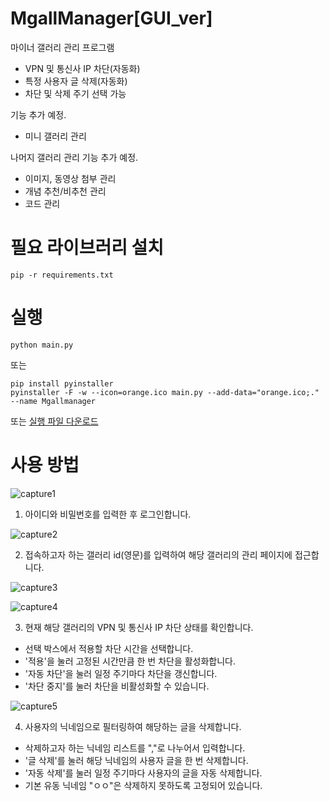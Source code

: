 # MgallManager[GUI_ver]

마이너 갤러리 관리 프로그램

-  VPN 및 통신사 IP 차단(자동화)
-  특정 사용자 글 삭제(자동화)
-  차단 및 삭제 주기 선택 가능

기능 추가 예정.

- 미니 갤러리 관리

나머지 갤러리 관리 기능 추가 예정.

- 이미지, 동영상 첨부 관리
- 개념 추천/비추천 관리
- 코드 관리

# 필요 라이브러리 설치
```
pip -r requirements.txt
```

# 실행
```
python main.py
```
또는
```
pip install pyinstaller
pyinstaller -F -w --icon=orange.ico main.py --add-data="orange.ico;." --name Mgallmanager
```
또는 [실행 파일 다운로드](https://github.com/Gloriel621/MgallManager/releases)

# 사용 방법

![capture1](https://user-images.githubusercontent.com/65398406/147065794-668d8f6c-96f5-49fa-9d7f-7e44e970cdca.png)

1. 아이디와 비밀번호를 입력한 후 로그인합니다.

![capture2](https://user-images.githubusercontent.com/65398406/147081608-02d525ae-1885-483f-80d1-395962b82c50.png)

2. 접속하고자 하는 갤러리 id(영문)를 입력하여 해당 갤러리의 관리 페이지에 접근합니다.

![capture3](https://user-images.githubusercontent.com/65398406/147081646-fa29ec14-3dea-4676-a1cd-a355edf9f08c.png)

![capture4](https://user-images.githubusercontent.com/65398406/147081651-c215dd99-7ca3-4ad4-9a0e-517ee2ddbc24.png)

3. 현재 해당 갤러리의 VPN  및 통신사 IP 차단 상태를 확인합니다.
- 선택 박스에서 적용할 차단 시간을 선택합니다.
- '적용'을 눌러 고정된 시간만큼 한 번 차단을 활성화합니다.
- '자동 차단'을 눌러 일정 주기마다 차단을 갱신합니다.
- '차단 중지'를 눌러 차단을 비활성화할 수 있습니다.

![capture5](https://user-images.githubusercontent.com/65398406/147081654-fa559c75-f8b2-4c65-860d-37bd2cae2f85.png)

4. 사용자의 닉네임으로 필터링하여 해당하는 글을 삭제합니다.
- 삭제하고자 하는 닉네임 리스트를 ","로 나누어서 입력합니다.
- '글 삭제'를 눌러 해당 닉네임의 사용자 글을 한 번 삭제합니다.
- '자동 삭제'를 눌러 일정 주기마다 사용자의 글을 자동 삭제합니다.
- 기본 유동 닉네임 "ㅇㅇ"은 삭제하지 못하도록 고정되어 있습니다.
